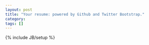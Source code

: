 ```yaml
---
layout: post
title: "Your resume: powered by Github and Twitter Bootstrap."
category: 
tags: []
---
```

{% include JB/setup %}
